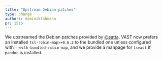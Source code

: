 ```yaml
---
title: "Upstream Debian patches"
type: change
authors: dominiklohmann
pr: 1515
---
```


We upstreamed the Debian patches provided by [@satta](https://github.com/satta).
VAST now prefers an installed `tsl-robin-map>=0.6.2` to the bundled one unless
configured with `--with-bundled-robin-map`, and we provide a manpage for
`lsvast` if `pandoc` is installed.

